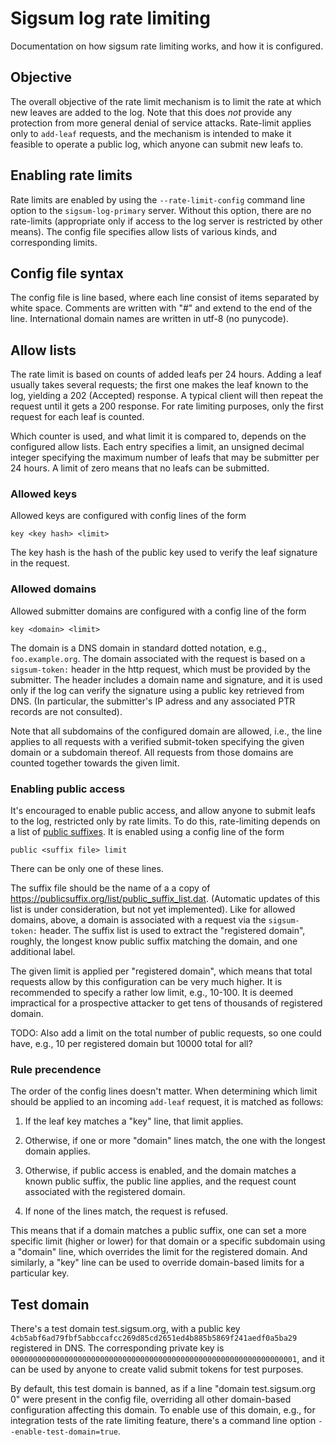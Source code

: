 # Sigsum log rate limiting

Documentation on how sigsum rate limiting works, and how it is
configured.

## Objective

The overall objective of the rate limit mechanism is to limit the rate
at which new leaves are added to the log. Note that this does *not*
provide any protection from more general denial of service attacks.
Rate-limit applies only to `add-leaf` requests, and the mechanism is
intended to make it feasible to operate a public log, which anyone can
submit new leafs to.

## Enabling rate limits

Rate limits are enabled by using the `--rate-limit-config` command
line option to the `sigsum-log-primary` server. Without this option,
there are no rate-limits (appropriate only if access to the log server is
restricted by other means). The config file specifies allow lists of
various kinds, and corresponding limits.

## Config file syntax

The config file is line based, where each line consist of items
separated by white space. Comments are written with "#" and extend to
the end of the line. International domain names are written in utf-8
(no punycode).

## Allow lists

The rate limit is based on counts of added leafs per 24 hours. Adding
a leaf usually takes several requests; the first one makes the leaf
known to the log, yielding a 202 (Accepted) response. A typical client
will then repeat the request until it gets a 200 response. For rate
limiting purposes, only the first request for each leaf is counted.

Which counter is used, and what limit it is compared to, depends on
the configured allow lists. Each entry specifies a limit, an
unsigned decimal integer specifying the maximum number of leafs that
may be submitter per 24 hours. A limit of zero means that no leafs can
be submitted.

### Allowed keys

Allowed keys are configured with config lines of the form
```
key <key hash> <limit>
```
The key hash is the hash of the public key used to verify the leaf
signature in the request.

### Allowed domains

Allowed submitter domains are configured with a config line of the
form
```
key <domain> <limit>
```
The domain is a DNS domain in standard dotted notation, e.g.,
`foo.example.org`. The domain associated with the request is based on
a `sigsum-token:` header in the http request, which must be provided by
the submitter. The header includes a domain name and signature, and it
is used only if the log can verify the signature using a public key
retrieved from DNS. (In particular, the submitter's IP adress and any
associated PTR records are not consulted).

Note that all subdomains of the configured domain are allowed, i.e.,
the line applies to all requests with a verified submit-token
specifying the given domain or a subdomain thereof. All requests from
those domains are counted together towards the given limit.

### Enabling public access

It's encouraged to enable public access, and allow anyone to submit
leafs to the log, restricted only by rate limits. To do this,
rate-limiting depends on a list of [public
suffixes](https://publicsuffix.org/). It is enabled using a config
line of the form
```
public <suffix file> limit
```
There can be only one of these lines.

The suffix file should be the name of a a copy of
<https://publicsuffix.org/list/public_suffix_list.dat>. (Automatic
updates of this list is under consideration, but not yet implemented).
Like for allowed domains, above, a domain is associated with a request
via the `sigsum-token:` header. The suffix list is used to extract the
"registered domain", roughly, the longest know public suffix matching
the domain, and one additional label.

The given limit is applied per "registered domain", which means that
total requests allow by this configuration can be very much higher. It
is recommended to specify a rather low limit, e.g., 10-100. It is
deemed impractical for a prospective attacker to get tens of thousands
of registered domain.

TODO: Also add a limit on the total number of public requests, so one
could have, e.g., 10 per registered domain but 10000 total for all?

### Rule precendence

The order of the config lines doesn't matter. When determining which
limit should be applied to an incoming `add-leaf` request, it is
matched as follows:

1. If the leaf key matches a "key" line, that limit applies.

2. Otherwise, if one or more "domain" lines match, the one with the
   longest domain applies.

3. Otherwise, if public access is enabled, and the domain matches a
   known public suffix, the public line applies, and the request count
   associated with the registered domain.

4. If none of the lines match, the request is refused.

This means that if a domain matches a public suffix, one can set a
more specific limit (higher or lower) for that domain or a specific
subdomain using a "domain" line, which overrides the limit for the
registered domain. And similarly, a "key" line can be used to override
domain-based limits for a particular key.

## Test domain

There's a test domain test.sigsum.org, with a public key
`4cb5abf6ad79fbf5abbccafcc269d85cd2651ed4b885b5869f241aedf0a5ba29`
registered in DNS. The corresponding private key is
`0000000000000000000000000000000000000000000000000000000000000001`,
and it can be used by anyone to create valid submit tokens for test
purposes.

By default, this test domain is banned, as if a line "domain
test.sigsum.org 0" were present in the config file, overriding all
other domain-based configuration affecting this domain. To enable use
of this domain, e.g., for integration tests of the rate limiting
feature, there's a command line option `--enable-test-domain=true`.
